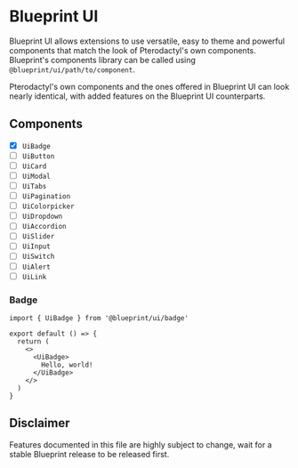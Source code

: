 # Blueprint UI

Blueprint UI allows extensions to use versatile, easy to theme and powerful components that match the look of Pterodactyl's own components. Blueprint's components library can be called using `@blueprint/ui/path/to/component`.

Pterodactyl's own components and the ones offered in Blueprint UI can look nearly identical, with added features on the Blueprint UI counterparts.

## Components

- [x] `UiBadge`
- [ ] `UiButton`
- [ ] `UiCard`
- [ ] `UiModal`
- [ ] `UiTabs`
- [ ] `UiPagination`
- [ ] `UiColorpicker`
- [ ] `UiDropdown`
- [ ] `UiAccordion`
- [ ] `UiSlider`
- [ ] `UiInput`
- [ ] `UiSwitch`
- [ ] `UiAlert`
- [ ] `UiLink`

### Badge

```tsx
import { UiBadge } from '@blueprint/ui/badge'

export default () => {
  return (
    <>
      <UiBadge>
        Hello, world!
      </UiBadge>
    </>
  )
}
```

## Disclaimer

Features documented in this file are highly subject to change, wait for a stable Blueprint release to be released first.
